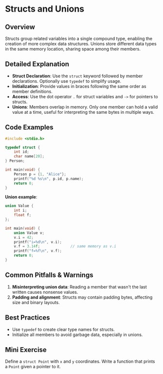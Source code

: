 # Structs and Unions

## Overview
Structs group related variables into a single compound type, enabling the creation of more complex data structures. Unions store different data types in the same memory location, sharing space among their members.

## Detailed Explanation
- **Struct Declaration**: Use the `struct` keyword followed by member declarations. Optionally use `typedef` to simplify usage.
- **Initialization**: Provide values in braces following the same order as member definitions.
- **Access**: Use the dot operator `.` for struct variables and `->` for pointers to structs.
- **Unions**: Members overlap in memory. Only one member can hold a valid value at a time, useful for interpreting the same bytes in multiple ways.

## Code Examples
```c
#include <stdio.h>

typedef struct {
    int id;
    char name[20];
} Person;

int main(void) {
    Person p = {1, "Alice"};
    printf("%d %s\n", p.id, p.name);
    return 0;
}
```

**Union example**:
```c
union Value {
    int i;
    float f;
};

int main(void) {
    union Value v;
    v.i = 42;
    printf("i=%d\n", v.i);
    v.f = 3.14f;              // same memory as v.i
    printf("f=%f\n", v.f);
    return 0;
}
```

## Common Pitfalls & Warnings
1. **Misinterpreting union data**: Reading a member that wasn't the last written causes nonsense values.
2. **Padding and alignment**: Structs may contain padding bytes, affecting size and binary layouts.

## Best Practices
- Use `typedef` to create clear type names for structs.
- Initialize all members to avoid garbage data, especially in unions.

## Mini Exercise
Define a `struct Point` with `x` and `y` coordinates. Write a function that prints a `Point` given a pointer to it.
